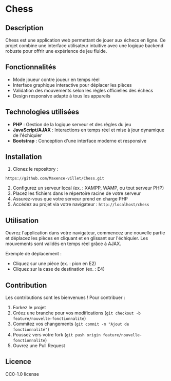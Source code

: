 # Chess

## Description
Chess est une application web permettant de jouer aux échecs en ligne. Ce projet combine une interface utilisateur intuitive avec une logique backend robuste pour offrir une expérience de jeu fluide.

## Fonctionnalités
- Mode joueur contre joueur en temps réel
- Interface graphique interactive pour déplacer les pièces
- Validation des mouvements selon les règles officielles des échecs
- Design responsive adapté à tous les appareils

## Technologies utilisées
- **PHP** : Gestion de la logique serveur et des règles du jeu
- **JavaScript/AJAX** : Interactions en temps réel et mise à jour dynamique de l'échiquier
- **Bootstrap** : Conception d'une interface moderne et responsive

## Installation
1. Clonez le repository :
```
https://github.com/Maxence-villet/Chess.git
```
2. Configurez un serveur local (ex. : XAMPP, WAMP, ou tout serveur PHP)
3. Placez les fichiers dans le répertoire racine de votre serveur
4. Assurez-vous que votre serveur prend en charge PHP
5. Accédez au projet via votre navigateur : `http://localhost/chess`

## Utilisation
Ouvrez l'application dans votre navigateur, commencez une nouvelle partie et déplacez les pièces en cliquant et en glissant sur l'échiquier. Les mouvements sont validés en temps réel grâce à AJAX.

Exemple de déplacement :
- Cliquez sur une pièce (ex. : pion en E2)
- Cliquez sur la case de destination (ex. : E4)

## Contribution
Les contributions sont les bienvenues ! Pour contribuer :
1. Forkez le projet
2. Créez une branche pour vos modifications (`git checkout -b feature/nouvelle-fonctionnalite`)
3. Commitez vos changements (`git commit -m "Ajout de fonctionnalité"`)
4. Poussez vers votre fork (`git push origin feature/nouvelle-fonctionnalite`)
5. Ouvrez une Pull Request

## Licence
CC0-1.0 license
